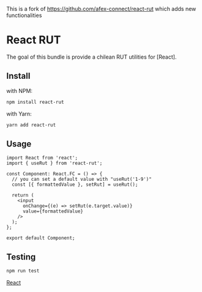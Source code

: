 This is a fork of https://github.com/afex-connect/react-rut which adds new functionalities

# React RUT

The goal of this bundle is provide a chilean RUT utilities for [React].

## Install

with NPM:

```bash
npm install react-rut
```

with Yarn:

```bash
yarn add react-rut
```

## Usage

```tsx
import React from 'react';
import { useRut } from 'react-rut';

const Component: React.FC = () => {
  // you can set a default value with "useRut('1-9')"
  const [{ formattedValue }, setRut] = useRut();

  return (
    <input 
      onChange={(e) => setRut(e.target.value)}
      value={formattedValue}
    />
  );
};

export default Component;
```

## Testing

```bash
npm run test
```

[React](https://reactjs.org/)
